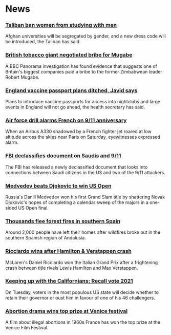 # News
### [Taliban ban women from studying with men](https://www.bbc.com/news/world-asia-58537081)
Afghan universities will be segregated by gender, and a new dress code will be introduced, the Taliban has said.
### [British tobacco giant negotiated bribe for Mugabe](https://www.bbc.com/news/world-58517339)
A BBC Panorama investigation has found evidence that suggests one of Britain's biggest companies paid a bribe to the former Zimbabwean leader Robert Mugabe.
### [England vaccine passport plans ditched, Javid says](https://www.bbc.com/news/uk-58535258)
Plans to introduce vaccine passports for access into nightclubs and large events in England will not go ahead, the health secretary has said.
### [Air force drill alarms French on 9/11 anniversary](https://www.bbc.com/news/world-europe-58536534)
When an Airbus A330 shadowed by a French fighter jet roared at low altitude across the skies near Paris on Saturday, eyewitnesses expressed alarm.
### [FBI declassifies document on Saudis and 9/11](https://www.bbc.com/news/world-us-canada-58533538)
The FBI has released a newly declassified document that looks into connections between Saudi citizens in the US and two of the 9/11 attackers.
### [Medvedev beats Djokovic to win US Open](https://www.bbc.com/sport/tennis/58540110)
Russia's Daniil Medvedev won his first Grand Slam title by shattering Novak Djokovic's hopes of completing a calendar sweep of the majors in a one-sided US Open final.
### [Thousands flee forest fires in southern Spain](https://www.bbc.com/news/world-europe-58540570)
Around 2,000 people have left their homes after wildfires broke out in the southern Spanish region of Andalusia.
### [Ricciardo wins after Hamilton & Verstappen crash](https://www.bbc.com/sport/formula1/58537637)
McLaren's Daniel Ricciardo won the Italian Grand Prix after a frightening crash between title rivals Lewis Hamilton and Max Verstappen. 
### [Keeping up with the Californians: Recall vote 2021](https://www.bbc.com/news/world-us-canada-58504324)
On Tuesday, voters in the most populous US state will decide whether to retain their governor or oust him in favour of one of his 46 challengers.
### [Abortion drama wins top prize at Venice festival](https://www.bbc.com/news/entertainment-arts-58533531)
A film about illegal abortions in 1960s France has won the top prize at the Venice Film Festival.
